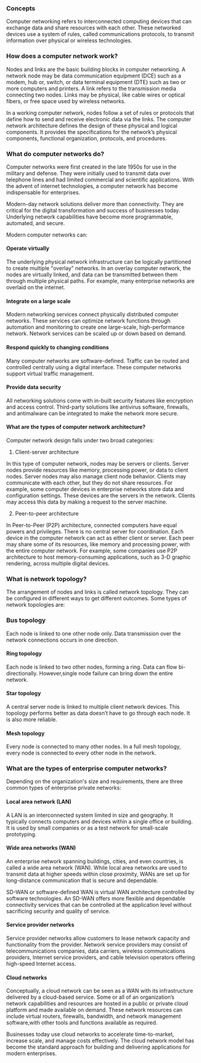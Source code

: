 ### Concepts

Computer networking refers to interconnected computing devices that can exchange data and share resources with each other. These networked devices use a system of rules, called communications protocols, to transmit information over physical or wireless technologies.


### How does a computer network work?

Nodes and links are the basic building blocks in computer networking. A network node may be data communication equipment (DCE) such as a modem, hub or, switch, or data terminal equipment (DTE) such as two or more computers and printers. A link refers to the transmission media connecting two nodes. Links may be physical, like cable wires or optical fibers, or free space used by wireless networks.

In a working computer network, nodes follow a set of rules or protocols that define how to send and receive electronic data via the links. The computer network architecture defines the design of these physical and logical components. It provides the specifications for the network’s physical components, functional organization, protocols, and procedures.


### What do computer networks do?

Computer networks were first created in the late 1950s for use in the military and defense. They were initially used to transmit data over telephone lines and had limited commercial and scientific applications. With the advent of internet technologies, a computer network has become indispensable for enterprises.

Modern-day network solutions deliver more than connectivity. They are critical for the digital transformation and success of businesses today. Underlying network capabilities have become more programmable, automated, and secure.

Modern computer networks can:

#### Operate virtually

The underlying physical network infrastructure can be logically partitioned to create multiple "overlay" networks. In an overlay computer network, the nodes are virtually linked, and data can be transmitted between them through multiple physical paths. For example, many enterprise networks are overlaid on the internet.

#### Integrate on a large scale

Modern networking services connect physically distributed computer networks. These services can optimize network functions through automation and monitoring to create one large-scale, high-performance network. Network services can be scaled up or down based on demand.

#### Respond quickly to changing conditions

Many computer networks are software-defined. Traffic can be routed and controlled centrally using a digital interface. These computer networks support virtual traffic management.

#### Provide data security

All networking solutions come with in-built security features like encryption and access control. Third-party solutions like antivirus software, firewalls, and antimalware can be integrated to make the network more secure.


#### What are the types of computer network architecture?

Computer network design falls under two broad categories:
1. Client-server architecture

In this type of computer network, nodes may be servers or clients. Server nodes provide resources like memory, processing power, or data to client nodes. Server nodes may also manage client node behavior. Clients may communicate with each other, but they do not share resources. For example, some computer devices in enterprise networks store data and configuration settings. These devices are the servers in the network. Clients may access this data by making a request to the server machine.

2. Peer-to-peer architecture

In Peer-to-Peer (P2P) architecture, connected computers have equal powers and privileges. There is no central server for coordination. Each device in the computer network can act as either client or server. Each peer may share some of its resources, like memory and processing power, with the entire computer network. For example, some companies use P2P architecture to host memory-consuming applications, such as 3-D graphic rendering, across multiple digital devices.

### What is network topology?

The arrangement of nodes and links is called network topology. They can be configured in different ways to get different outcomes. Some types of network topologies are:
### Bus topology
Each node is linked to one other node only. Data transmission over the network connections occurs in one direction.

#### Ring topology
Each node is linked to two other nodes, forming a ring. Data can flow bi-directionally. However,single node failure can bring down the entire network.

#### Star topology
A central server node is linked to multiple client network devices. This topology performs better as data doesn’t have to go through each node. It is also more reliable.

#### Mesh topology
Every node is connected to many other nodes. In a full mesh topology, every node is connected to every other node in the network.

### What are the types of enterprise computer networks?

Depending on the organization's size and requirements, there are three common types of enterprise private networks:

#### Local area network (LAN)
A LAN is an interconnected system limited in size and geography. It typically connects computers and devices within a single office or building. It is used by small companies or as a test network for small-scale prototyping.

#### Wide area networks (WAN)
An enterprise network spanning buildings, cities, and even countries, is called a wide area network (WAN). While local area networks are used to transmit data at higher speeds within close proximity, WANs are set up for long-distance communication that is secure and dependable.

SD-WAN or software-defined WAN is virtual WAN architecture controlled by software technologies. An SD-WAN offers more flexible and dependable connectivity services that can be controlled at the application level without sacrificing security and quality of service.

#### Service provider networks
Service provider networks allow customers to lease network capacity and functionality from the provider. Network service providers may consist of telecommunications companies, data carriers, wireless communications providers, Internet service providers, and cable television operators offering high-speed Internet access.

#### Cloud networks
Conceptually, a cloud network can be seen as a WAN with its infrastructure delivered by a cloud-based service. Some or all of an organization’s network capabilities and resources are hosted in a public or private cloud platform and made available on demand. These network resources can include virtual routers, firewalls, bandwidth, and network management software,with other tools and functions available as required.

Businesses today use cloud networks to accelerate time-to-market, increase scale, and manage costs effectively. The cloud network model has become the standard approach for building and delivering applications for modern enterprises.
